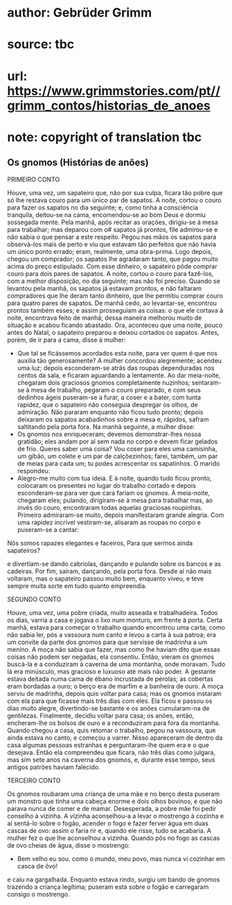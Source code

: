 # author: Gebrüder Grimm
# source: tbc
# url: https://www.grimmstories.com/pt//grimm_contos/historias_de_anoes
# note: copyright of translation tbc

## Os gnomos (Histórias de anões) 

PRIMEIRO CONTO

Houve, uma vez, um sapateiro que, não por sua culpa, ficara tão pobre
que só lhe restava couro para um único par de sapatos.
A noite, cortou o couro para fazer os sapatos no dia seguinte; e, como
tinha a consciência tranquila, deitou-se na cama, encomendou-se ao bom
Deus e dormiu sossegada mente.
Pela manhã, após recitar as orações, dirigiu-se á mesa para trabalhar;
mas deparou com o# sapatos já prontos, file admirou-se e não sabia o que
pensar a este respeito. Pegou nas mãos os sapatos para observá-los mais
de perto e viu que estavam tão perfeitos que não havia um único ponto
errado; eram, realmente, uma obra-prima.
Logo depois, chegou um comprador; os sapatos lhe agradaram tanto, que
pagou muito acima do preço estipulado. Com esse dinheiro, o sapateiro
pôde comprar couro para dois pares de sapatos.
A noite, cortou o couro para fazê-los, com a melhor disposição, no dia
seguinte; mas não foi preciso. Quando se levantou pela manhã, os sapatos
já estavam prontos, e não faltaram compradores que lhe deram tanto
dinheiro, que lhe permitiu comprar couro para quatro pares de sapatos.
De manhã cedo, ao levantar-se, encontrou prontos também esses; e assim
prosseguiam as coisas: o que ele cortava à noite, encontrava feito de
manhã; dessa maneira melhorou muito de situação e acabou ficando
abastado.
Ora, aconteceu que uma noite, pouco antes do Natal, o sapateiro preparou
e deixou cortados os sapatos. Antes, porém, de ir para a cama, disse à
mulher:
- Que tal se ficássemos acordados esta noite, para ver quem é que nos
auxilia tão generosamente?
A mulher concordou alegremente; acendeu uma luz; depois esconderam-se
atrás das roupas dependuradas nos centos da sala, e ficaram aguardando a
lentamente.
Ao dar meia-noite, chegaram dois graciosos gnomos completamente
nuzinhos; sentaram-se à mesa de trabalho, pegaram o couro preparado, e
com seus dedinhos ágeis puseram-se a furar, a coser e a bater, com tunta
rapidez, que o sapateiro não conseguia despregar os olhos, de
admiração.
Não pararam enquanto não ficou tudo pronto; depois deixaram os sapatos
acabadinhos sobre a mesa e, rápidos, safram saltitando pela porta fora.
Na manhã seguinte, a mulher disse:
- Os gnomos nos enriqueceram; devemos demonstrar-lhes nossa gratidão;
eles andam por aí sem nada no corpo e devem ficar gelados de frio.
Queres saber uma coisa? Vou coser para eles uma camisinha, um gibão, um
colete e um par de calçõezinhos; farei, também, um par de meias para
cada um; tu podes acrescentar os sapatinhos.
O marido respondeu:
- Alegro-me muito com tua ideia.
E à noite, quando tudo ficou pronto, colocaram os presentes no lugar do
trabalho cortado e depois esconderam-se para ver que cara fariam os
gnomos.
À meia-noite, chegaram eles; pulando, dirigiram-se à mesa para trabalhar
mas, ao invés do couro, encontraram todas aquelas graciosas roupinhas.
Primeiro admiraram-se muito, depois manifestaram grande alegria. Com uma
rapidez incrível vestiram-se, alisaram as roupas no corpo e puseram-se a
cantar:

Nós somos rapazes elegantes e faceiros,
Para que sermos ainda sapateiros?

e divertiam-se dando cabriolas, dançando e pulando sobre os bancos e as
cadeiras. Por fim, saíram, dançando, pela porta fora.
Desde aí não mais voltaram, mas o sapateiro passou muito bem, enquanto
viveu, e teve sempre muita sorte em tudo quanto empreendia.

SEGUNDO CONTO

Houve, uma vez, uma pobre criada, muito asseada e trabalhadeira. Todos
os dias, varria a casa e jogava o lixo num monturo, em frente à porta.
Certa manhã, estava para começar o trabalho quando encontrou uma carta;
como não sabia ler, pós a vassoura num canto e levou a carta à sua
patroa; era um convite da parte dos gnomos para que servisse de madrinha
a um menino.
A moça não sabia que fazer, mas como lhe haviam dito que essas coisas
não podem ser negadas, ela consentiu. Então, vieram os gnomos buscá-la e
a conduziram à caverna de uma montanha, onde moravam.
Tudo lá era minúsculo, mas gracioso e luxuoso até mais não poder. A
gestante estava deitada numa cama de ébano incrustada de pérolas; as
cobertas eram bordadas a ouro; o berço era de marfim e a banheira de
ouro.
A moça serviu de madrinha, depois quis voltar para casa; mas os gnomos
instaram com ela para que ficasse mais três dias com eles. Ela ficou e
passou os dias muito alegre, divertindo-se bastante e os anões
cumularam-na de gentilezas.
Finalmente, decidiu voltar para casa; os anões, então, encheram-lhe os
bolsos de ouro e a reconduziram para fora da montanha.
Quando chegou a casa, quis retomar o trabalho, pegou na vassoura, que
ainda estava no canto, e começou a varrer. Nisso apareceram de dentro da
casa algumas pessoas estranhas e perguntaram-lhe quem era e o que
desejava.
Então ela compreendeu que ficara, não três dias como julgara, mas sim
sete anos na caverna dos gnomos, e, durante esse tempo, seus antigos
patrões haviam falecido.

TERCEIRO CONTO

Os gnomos roubaram uma criança de uma mãe e no berço desta puseram um
monstro que tinha uma cabeça enorme e dois olhos bovinos, e que não
parava nunca de comer e de mamar. Desesperada, a pobre mãe foi pedir
conselho à vizinha. A vizinha aconselhou-a a levar o mostrengo à cozinha
e aí sentá-lo sobre o fogão, acender o fogo e fazer ferver água em duas
cascas de ovo: assim o faria rir e, quando ele risse, tudo se acabaria.
A mulher fez o que lhe aconselhou a vizinha. Quando pôs no fogo as
cascas de ovo cheias de água, disse o mostrengo:

- Bem velho eu sou.
como o mundo, meu povo,
mas nunca vi
cozinhar em casca de ôvo!

e caiu na gargalhada.
Enquanto estava rindo, surgiu um bando de gnomos trazendo a criança
legítima; puseram esta sobre o fogão e carregaram consigo o mostrengo.
